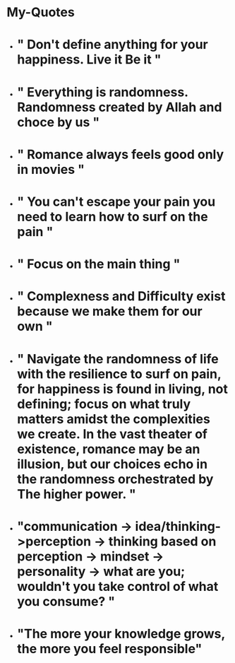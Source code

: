 # My-Quotes

- # " Don't define anything for your happiness. Live it Be it "
- # " Everything is randomness. Randomness created by Allah and choce by us "
- # " Romance always feels good only in movies "
- # " You can't escape your pain you need to learn how to surf on the pain "
- # " Focus on the main thing " 
- # " Complexness and Difficulty exist because we make them for our own "

- # " Navigate the randomness of life with the resilience to surf on pain, for happiness is found in living, not defining; focus on what truly matters amidst the complexities we create. In the vast theater of existence, romance may be an illusion, but our choices echo in the randomness orchestrated by The higher power. "

- # "communication -> idea/thinking->perception -> thinking based on perception -> mindset -> personality -> what are you; wouldn't you take control of what you consume? "

- # "The more your knowledge grows, the more you feel responsible"
